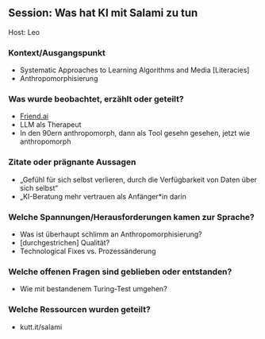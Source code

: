 ## Session: Was hat KI mit Salami zu tun 

Host: Leo

### Kontext/Ausgangspunkt

* Systematic Approaches to Learning Algorithms and Media \[Literacies\]  
* Anthropomorphisierung

### Was wurde beobachtet, erzählt oder geteilt?

* [Friend.ai](http://Friend.ai)  
* LLM als Therapeut  
* In den 90ern anthropomorph, dann als Tool gesehn gesehen, jetzt wie anthropomorph

### Zitate oder prägnante Aussagen

* „Gefühl für sich selbst verlieren, durch die Verfügbarkeit von Daten über sich selbst“  
* „KI-Beratung mehr vertrauen als Anfänger\*in darin

### Welche Spannungen/Herausforderungen kamen zur Sprache?

* Was ist überhaupt schlimm an Anthropomorphisierung?  
* \[durchgestrichen\] Qualität?  
* Technological Fixes vs. Prozessänderung

### Welche offenen Fragen sind geblieben oder entstanden?

* Wie mit bestandenem Turing-Test umgehen?

### Welche Ressourcen wurden geteilt?

* kutt.it/salami